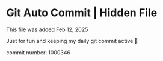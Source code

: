 # Git Auto Commit | Hidden File

This file was added Feb 12, 2025

Just for fun and keeping my daily git commit active 🤪

commit number: 1000346
